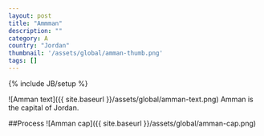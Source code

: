 ```yaml
---
layout: post
title: "Ammman"
description: ""
category: A
country: "Jordan"
thumbnail: '/assets/global/amman-thumb.png'
tags: []
---
```

{% include JB/setup %}

![Amman text]({{ site.baseurl }}/assets/global/amman-text.png)
Amman is the capital of Jordan.

##Process
![Amman cap]({{ site.baseurl }}/assets/global/amman-cap.png)
